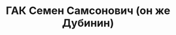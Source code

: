 ---
title: ГАК Семен Самсонович (он же Дубинин)
description: 'Род. в 1911, Челябинская обл., Кустанайский р-н, д. Борисовка, русский
  (украинец). Проживал: Свердловская обл., г. Нижний Тагил. Завод 68, строгаль

  Арестован 05.08.1937. Приговор: 21.01.1938 – 15 лет ИТЛ'
---